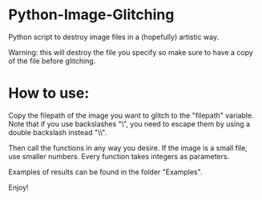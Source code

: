 # Python-Image-Glitching
Python script to destroy image files in a (hopefully) artistic way.

Warning: this will destroy the file you specify so make sure to have a copy of the file before glitching.

# How to use:
Copy the filepath of the image you want to glitch to the "filepath" variable.
Note that if you use backslashes "\\", you need to escape them by using a double backslash instead "\\\\".

Then call the functions in any way you desire. If the image is a small file, use smaller numbers. Every function takes integers as parameters.

Examples of results can be found in the folder "Examples".

Enjoy!
